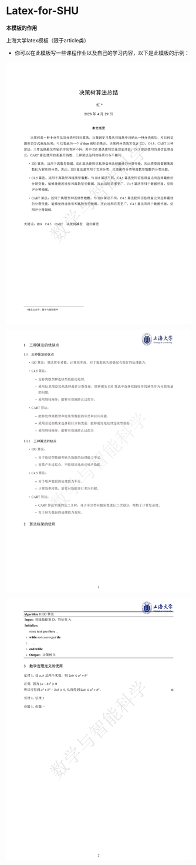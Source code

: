 # Latex-for-SHU
**本模板的作用**

上海大学latex模板（限于article类）

- 你可以在此模板写一些课程作业以及自己的学习内容，以下是此模板的示例：

![image text](https://github.com/cwxndl/Latex-for-SHU/blob/main/data/Example1_%E9%A1%B5%E9%9D%A2_1.png)

![image text](https://github.com/cwxndl/Latex-for-SHU/blob/main/data/Example1_%E9%A1%B5%E9%9D%A2_2.png)

![image text](https://github.com/cwxndl/Latex-for-SHU/blob/main/data/Example1_%E9%A1%B5%E9%9D%A2_3.png)
